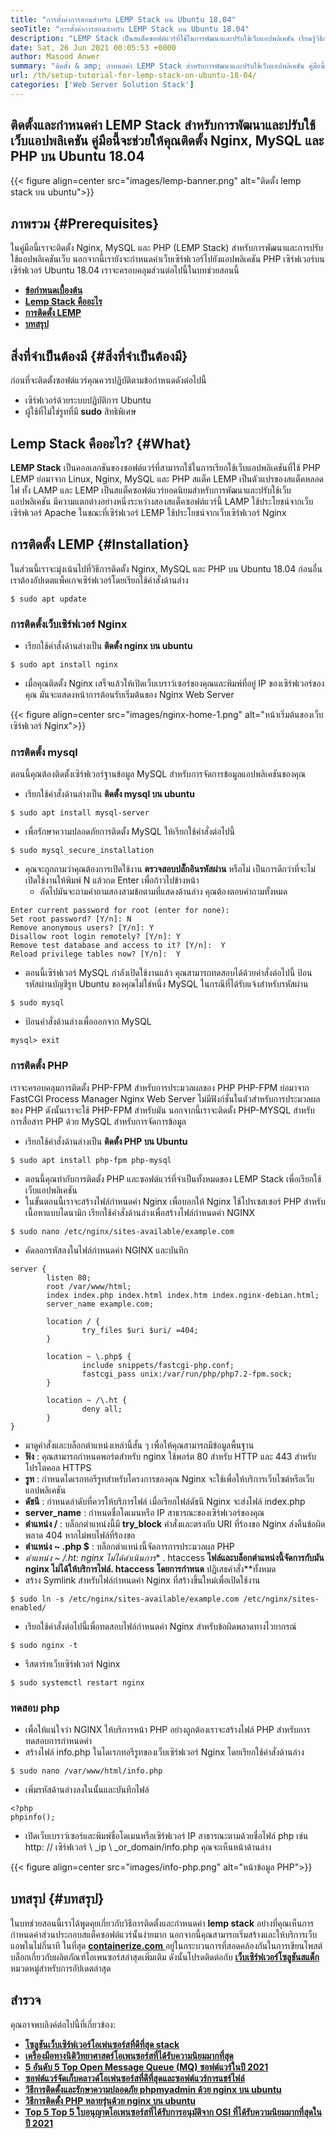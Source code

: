 ```yaml
---
title: "การตั้งค่าการสอนสำหรับ LEMP Stack บน Ubuntu 18.04" 
seoTitle: "การตั้งค่าการสอนสำหรับ LEMP Stack บน Ubuntu 18.04" 
description: "LEMP Stack เป็นสแต็คซอฟต์แวร์ที่ใช้ในการพัฒนาและปรับใช้เว็บแอปพลิเคชัน เรียนรู้วิธีการติดตั้ง Nginx, MySQL และ PHP บน Ubuntu 18.04" 
date: Sat, 26 Jun 2021 00:05:53 +0000
author: Masood Anwer
summary: "ติดตั้ง & amp; กำหนดค่า LEMP Stack สำหรับการพัฒนาและปรับใช้เว็บแอปพลิเคชัน คู่มือนี้จะช่วยให้คุณติดตั้ง Nginx, MySQL และ PHP บน Ubuntu 18.04" 
url: /th/setup-tutorial-for-lemp-stack-on-ubuntu-18-04/
categories: ['Web Server Solution Stack']
---
```


## ติดตั้งและกำหนดค่า LEMP Stack สำหรับการพัฒนาและปรับใช้เว็บแอปพลิเคชัน คู่มือนี้จะช่วยให้คุณติดตั้ง Nginx, MySQL และ PHP บน Ubuntu 18.04

{{< figure align=center src="images/lemp-banner.png" alt="ติดตั้ง lemp stack บน ubuntu">}}


## ภาพรวม {#Prerequisites}

ในคู่มือนี้เราจะติดตั้ง Nginx, MySQL และ PHP (LEMP Stack) สำหรับการพัฒนาและการปรับใช้แอปพลิเคชันเว็บ นอกจากนี้เรายังจะกำหนดค่าเว็บเซิร์ฟเวอร์ไปยังแอปพลิเคชัน PHP เซิร์ฟเวอร์บนเซิร์ฟเวอร์ Ubuntu 18.04 เราจะครอบคลุมส่วนต่อไปนี้ในบทช่วยสอนนี้
* [  **ข้อกำหนดเบื้องต้น**  ][1]
* [  **Lemp Stack คืออะไร**  ][2]
* [  **การติดตั้ง LEMP**  ][3]
* [  **บทสรุป**  ][4]

## สิ่งที่จำเป็นต้องมี {#สิ่งที่จำเป็นต้องมี}

ก่อนที่จะติดตั้งซอฟต์แวร์คุณควรปฏิบัติตามข้อกำหนดดังต่อไปนี้
  * เซิร์ฟเวอร์ด้วยระบบปฏิบัติการ Ubuntu
* ผู้ใช้ที่ไม่ใช่รูทที่มี  **sudo**  สิทธิพิเศษ

## Lemp Stack คืออะไร? {#What}

 **LEMP Stack** เป็นคอลเลกชันของซอฟต์แวร์ที่สามารถใช้ในการเรียกใช้เว็บแอปพลิเคชันที่ใช้ PHP LEMP ย่อมาจาก Linux, Nginx, MySQL และ PHP สแต็ค LEMP เป็นตัวแปรของสแต็คหลอดไฟ ทั้ง LAMP และ LEMP เป็นสแต็คซอฟต์แวร์ยอดนิยมสำหรับการพัฒนาและปรับใช้เว็บแอปพลิเคชัน มีความแตกต่างอย่างหนึ่งระหว่างสองสแต็คซอฟต์แวร์นี้ LAMP ใช้ประโยชน์จากเว็บเซิร์ฟเวอร์ Apache ในขณะที่เซิร์ฟเวอร์ LEMP ใช้ประโยชน์จากเว็บเซิร์ฟเวอร์ Nginx

## การติดตั้ง LEMP {#Installation}

ในส่วนนี้เราจะมุ่งเน้นไปที่วิธีการติดตั้ง Nginx, MySQL และ PHP บน Ubuntu 18.04 ก่อนอื่นเราต้องอัปเดตแพ็คเกจเซิร์ฟเวอร์โดยเรียกใช้คำสั่งด้านล่าง
```
$ sudo apt update
```

### การติดตั้งเว็บเซิร์ฟเวอร์ Nginx
* เรียกใช้คำสั่งด้านล่างเป็น  **ติดตั้ง nginx บน ubuntu**  
```
$ sudo apt install nginx
```
  * เมื่อคุณติดตั้ง Nginx เสร็จแล้วให้เปิดเว็บเบราว์เซอร์ของคุณและพิมพ์ที่อยู่ IP ของเซิร์ฟเวอร์ของคุณ มันจะแสดงหน้าการต้อนรับเริ่มต้นของ Nginx Web Server

{{< figure align=center src="images/nginx-home-1.png" alt="หน้าเริ่มต้นของเว็บเซิร์ฟเวอร์ Nginx">}}


### การติดตั้ง mysql
ตอนนี้คุณต้องติดตั้งเซิร์ฟเวอร์ฐานข้อมูล MySQL สำหรับการจัดการข้อมูลแอปพลิเคชันของคุณ
* เรียกใช้คำสั่งด้านล่างเป็น  **ติดตั้ง mysql บน ubuntu**  
```
$ sudo apt install mysql-server
```
  * เพื่อรักษาความปลอดภัยการติดตั้ง MySQL ให้เรียกใช้คำสั่งต่อไปนี้
```
$ sudo mysql_secure_installation
```
* คุณจะถูกถามว่าคุณต้องการเปิดใช้งาน  **ตรวจสอบปลั๊กอินรหัสผ่าน**  หรือไม่ เป็นการดีกว่าที่จะไม่เปิดใช้งานให้พิมพ์ N แล้วกด Enter เพื่อก้าวไปข้างหน้า
  * ถัดไปมันจะถามคำถามสองสามข้อตามที่แสดงด้านล่าง คุณต้องตอบคำถามทั้งหมด
```
Enter current password for root (enter for none):
Set root password? [Y/n]: N
Remove anonymous users? [Y/n]: Y
Disallow root login remotely? [Y/n]: Y
Remove test database and access to it? [Y/n]:  Y
Reload privilege tables now? [Y/n]:  Y
```
  * ตอนนี้เซิร์ฟเวอร์ MySQL กำลังเปิดใช้งานแล้ว คุณสามารถทดสอบได้ด้วยคำสั่งต่อไปนี้ ป้อนรหัสผ่านบัญชีรูท Ubuntu ของคุณไม่ใช่หนึ่ง MySQL ในกรณีที่ได้รับแจ้งสำหรับรหัสผ่าน
```
$ sudo mysql
```
  * ป้อนคำสั่งด้านล่างเพื่อออกจาก MySQL
```
mysql> exit
```

### การติดตั้ง PHP
เราจะครอบคลุมการติดตั้ง PHP-FPM สำหรับการประมวลผลของ PHP PHP-FPM ย่อมาจาก FastCGI Process Manager Nginx Web Server ไม่มีฟังก์ชั่นในตัวสำหรับการประมวลผลของ PHP ดังนั้นเราจะใช้ PHP-FPM สำหรับมัน นอกจากนี้เราจะติดตั้ง PHP-MYSQL สำหรับการสื่อสาร PHP ด้วย MySQL สำหรับการจัดการข้อมูล
* เรียกใช้คำสั่งด้านล่างเป็น  **ติดตั้ง PHP บน Ubuntu**  
```
$ sudo apt install php-fpm php-mysql
```
  * ตอนนี้คุณทำกับการติดตั้ง PHP และซอฟต์แวร์ที่จำเป็นทั้งหมดของ LEMP Stack เพื่อเรียกใช้เว็บแอปพลิเคชัน
  * ในขั้นตอนนี้เราจะสร้างไฟล์กำหนดค่า Nginx เพื่อบอกให้ Nginx ใช้โปรเซสเซอร์ PHP สำหรับเนื้อหาแบบไดนามิก เรียกใช้คำสั่งด้านล่างเพื่อสร้างไฟล์กำหนดค่า NGINX
```
$ sudo nano /etc/nginx/sites-available/example.com
```
  * คัดลอกรหัสลงในไฟล์กำหนดค่า NGINX และบันทึก
```
server {
        listen 80;
        root /var/www/html;
        index index.php index.html index.htm index.nginx-debian.html;
        server_name example.com;

        location / {
                try_files $uri $uri/ =404;
        }

        location ~ \.php$ {
                include snippets/fastcgi-php.conf;
                fastcgi_pass unix:/var/run/php/php7.2-fpm.sock;
        }

        location ~ /\.ht {
                deny all;
        }
}
```
  * มาดูคำสั่งและบล็อกตำแหน่งเหล่านี้สั้น ๆ เพื่อให้คุณสามารถมีข้อมูลพื้นฐาน
*  **ฟัง**  : คุณสามารถกำหนดพอร์ตสำหรับ nginx ใช้พอร์ต 80 สำหรับ HTTP และ 443 สำหรับโปรโตคอล HTTPS
*  **รูท**  : กำหนดไดเรกทอรีรูทสำหรับโครงการของคุณ Nginx จะใช้เพื่อให้บริการเว็บไซต์หรือเว็บแอปพลิเคชัน
*  **ดัชนี**  : กำหนดลำดับที่ควรให้บริการไฟล์ เมื่อเรียกไฟล์ดัชนี Nginx จะส่งไฟล์ index.php
*  **server_name**  : กำหนดชื่อโดเมนหรือ IP สาธารณะของเซิร์ฟเวอร์ของคุณ
*  **ตำแหน่ง /** : บล็อกตำแหน่งนี้มี **try_block**  คำสั่งและตรงกับ URI ที่ร้องขอ Nginx ส่งคืนข้อผิดพลาด 404 หากไม่พบไฟล์ที่ร้องขอ
*  **ตำแหน่ง ~ .php $**  : บล็อกตำแหน่งนี้จัดการการประมวลผล PHP
*  **ตำแหน่ง ~ /.ht*: nginx ไม่ได้ดำเนินการ** . htaccess **ไฟล์และบล็อกตำแหน่งนี้จัดการกับมัน nginx ไม่ได้ให้บริการไฟล์. htaccess โดยการกำหนด**  ปฏิเสธคำสั่ง**ทั้งหมด
  * สร้าง Symlink สำหรับไฟล์กำหนดค่า Nginx ที่สร้างขึ้นใหม่เพื่อเปิดใช้งาน
```
$ sudo ln -s /etc/nginx/sites-available/example.com /etc/nginx/sites-enabled/
```
  * เรียกใช้คำสั่งต่อไปนี้เพื่อทดสอบไฟล์กำหนดค่า Nginx สำหรับข้อผิดพลาดทางไวยากรณ์
```
$ sudo nginx -t
```
  * รีสตาร์ทเว็บเซิร์ฟเวอร์ Nginx
```
$ sudo systemctl restart nginx
```

### ทดสอบ php
  * เพื่อให้แน่ใจว่า NGINX ให้บริการหน้า PHP อย่างถูกต้องเราจะสร้างไฟล์ PHP สำหรับการทดสอบการกำหนดค่า
  * สร้างไฟล์ info.php ในไดเรกทอรีรูทของเว็บเซิร์ฟเวอร์ Nginx โดยเรียกใช้คำสั่งด้านล่าง
```
$ sudo nano /var/www/html/info.php
```
  * เพิ่มรหัสด้านล่างลงในนั้นและบันทึกไฟล์
```
<?php
phpinfo();
```
  * เปิดเว็บเบราว์เซอร์และพิมพ์ชื่อโดเมนหรือเซิร์ฟเวอร์ IP สาธารณะตามด้วยชื่อไฟล์ php เช่น http: // เซิร์ฟเวอร์ \ _ip \ _or_domain/info.php คุณจะเห็นหน้าด้านล่าง

{{< figure align=center src="images/info-php.png" alt="หน้าข้อมูล PHP">}}


## บทสรุป {#บทสรุป}

ในบทช่วยสอนนี้เราได้พูดคุยเกี่ยวกับวิธีการติดตั้งและกำหนดค่า  **lemp stack**  อย่างที่คุณเห็นการกำหนดค่าส่วนประกอบสแต็คซอฟต์แวร์นั้นง่ายมาก นอกจากนี้คุณสามารถเริ่มสร้างและให้บริการเว็บแอพในไม่กี่นาที
ในที่สุด [  **containerize.com** ][5] อยู่ในกระบวนการที่สอดคล้องกันในการเขียนโพสต์บล็อกเกี่ยวกับผลิตภัณฑ์โอเพนซอร์สล่าสุดเพิ่มเติม ดังนั้นโปรดติดต่อกับ [ **เว็บเซิร์ฟเวอร์โซลูชันสแต็ก**  ][6] หมวดหมู่สำหรับการอัปเดตล่าสุด

## สำรวจ
คุณอาจพบลิงค์ต่อไปนี้ที่เกี่ยวข้อง:
* [  **โซลูชันเว็บเซิร์ฟเวอร์โอเพ่นซอร์สที่ดีที่สุด stack**  ][7]
*  **[เครื่องมือทางนิติวิทยาศาสตร์โอเพนซอร์สที่ได้รับความนิยมมากที่สุด][8]**  
*  **[5 อันดับ 5 Top Open Message Queue (MQ) ซอฟต์แวร์ในปี 2021][9]**  
*  **[ซอฟต์แวร์จัดเก็บคลาวด์โอเพ่นซอร์สที่ดีที่สุดและซอฟต์แวร์การแชร์ไฟล์][10]**  
* [  **วิธีการติดตั้งและรักษาความปลอดภัย phpmyadmin ด้วย nginx บน ubuntu**  ][11]
* [  **วิธีการติดตั้ง PHP หลายรุ่นด้วย nginx บน ubuntu**  ][12]
* [  **Top 5 Top 5 ใบอนุญาตโอเพนซอร์สที่ได้รับการอนุมัติจาก OSI ที่ได้รับความนิยมมากที่สุดในปี 2021**  ][13]



 [1]: #Prerequisites
 [2]: #What
 [3]: #Installation
 [4]: #Conclusion
 [5]: https://containerize.com
 [6]: https://blog.containerize.com/category/web-server-solution-stack/
 [7]: https://products.containerize.com/solution-stack/
 [8]: https://blog.containerize.com/digital-forensic-tools/top-5-open-source-digital-forensic-tools-in-2021/
 [9]: https://blog.containerize.com/message-queue-software/top-5-open-source-message-queue-software-in-2021/
 [10]: https://products.containerize.com/backup-and-sync/
 [11]: https://blog.containerize.com/web-server-solution-stack/how-to-install-and-secure-phpmyadmin-with-nginx-on-ubuntu/
 [12]: https://blog.containerize.com/web-server-solution-stack/how-to-install-multiple-php-versions-with-nginx-on-ubuntu/
 [13]: https://blog.containerize.com/licenses-standards/top-5-most-popular-osi-approved-open-source-licenses-of-2021/
